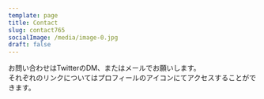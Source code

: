 ```yaml
---
template: page
title: Contact
slug: contact765
socialImage: /media/image-0.jpg
draft: false
---
```

お問い合わせはTwitterのDM、またはメールでお願いします。\
それぞれのリンクについてはプロフィールのアイコンにてアクセスすることができます。